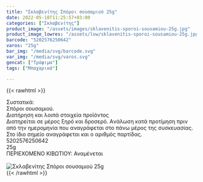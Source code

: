 ```yaml
---
title: "Σκλαβενίτης Σπόροι σουσαμιού 25g"
date: 2022-05-18T11:25:57+03:00
categories: ["Σκλαβενίτης"]
product_image: "/assets/images/sklavenitis-sporoi-sousamiou-25g.jpg"
product_image_lowres: "/assets/low/sklavenitis-sporoi-sousamiou-25g.jpg"
barcode: "5202576250642"
varos: "25g"
bar_img: "/media/svg/barcode.svg"
var_img: "/media/svg/varos.svg"
gencat: ["Τρόφιμα"]
tags: ["Μπαχαρικά"]

---
```

{{< rawhtml >}}

<div class="sload617"><div class="product"><div id="sistatika">Συστατικά:</div><div class="alltext">Σπόροι σουσαμιού.</div><div id="loipa">Διατήρηση και λοιπά στοιχεία προϊόντος</div><div class="alltext">Διατηρείται σε μέρος ξηρό και δροσερό. Aνάλωση κατά προτίμηση πριν από την ημερομηνία που αναγράφεται στο πάνω μέρος της συσκευασίας. Στο ίδιο σημείο αναγράφεται και ο αριθμός παρτίδας.</div><div id="barcode"><div id="barimage1"></div><span id="bartext">5202576250642</span></div><div id="varos"><div id="varosimage1"></div><span id="varostext">25g</span></div><div id="kivotio">ΠΕΡΙΕΧΟΜΕΝΟ ΚΙΒΩΤΙΟΥ: Αναμένεται</div><br><div class="pimg"><img alt="Σκλαβενίτης Σπόροι σουσαμιού 25g" title="Σκλαβενίτης Σπόροι σουσαμιού 25g" src="/assets/images/sklavenitis-sporoi-sousamiou-25g.jpg"></div></div></div>
{{< /rawhtml >}}


